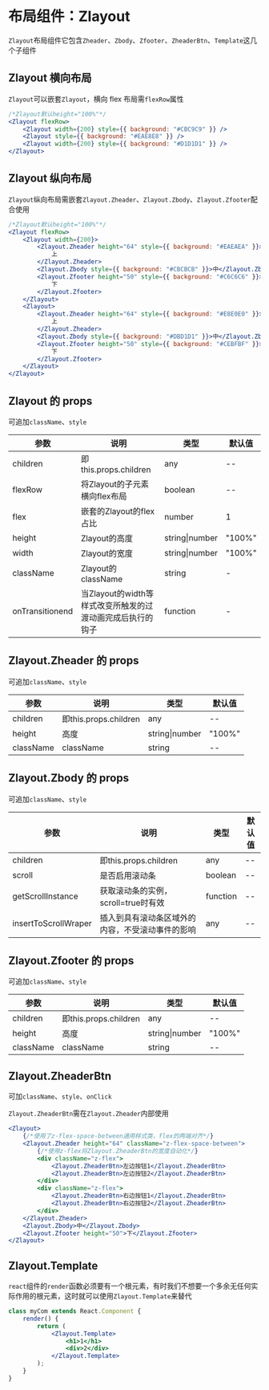 # 布局组件：Zlayout

`Zlayout`布局组件它包含`Zheader`、`Zbody`、`Zfooter`、`ZheaderBtn`、`Template`这几个子组件

## Zlayout 横向布局

`Zlayout`可以嵌套`Zlayout`，横向 flex 布局需`flexRow`属性

<div class="z-demo-box" data-render="demo1" data-title="横向布局"></div>

```jsx
/*Zlayout默认height="100%"*/
<Zlayout flexRow>
	<Zlayout width={200} style={{ background: "#CBC9C9" }} />
	<Zlayout style={{ background: "#EAE8E8" }} />
	<Zlayout width={200} style={{ background: "#D1D1D1" }} />
</Zlayout>
```

## Zlayout 纵向布局

`Zlayout`纵向布局需嵌套`Zlayout.Zheader`、`Zlayout.Zbody`、`Zlayout.Zfooter`配合使用

<div class="z-demo-box" data-render="demo2" data-title="纵向布局"></div>

```jsx
/*Zlayout默认height="100%"*/
<Zlayout flexRow>
	<Zlayout width={200}>
		<Zlayout.Zheader height="64" style={{ background: "#EAEAEA" }}>
			上
		</Zlayout.Zheader>
		<Zlayout.Zbody style={{ background: "#CBCBCB" }}>中</Zlayout.Zbody>
		<Zlayout.Zfooter height="50" style={{ background: "#C6C6C6" }}>
			下
		</Zlayout.Zfooter>
	</Zlayout>
	<Zlayout>
		<Zlayout.Zheader height="64" style={{ background: "#E8E0E0" }}>
			上
		</Zlayout.Zheader>
		<Zlayout.Zbody style={{ background: "#DBD1D1" }}>中</Zlayout.Zbody>
		<Zlayout.Zfooter height="50" style={{ background: "#CEBFBF" }}>
			下
		</Zlayout.Zfooter>
	</Zlayout>
</Zlayout>
```

## Zlayout 的 props

可追加`className`、`style`

<table>
	<thead>
		<tr>
			<th>参数</th>
			<th>说明</th>
			<th>类型</th>
			<th>默认值</th>
		</tr>
	</thead>
	<tbody>
		<tr>
			<td>children</td>
			<td>即this.props.children</td>
			<td>any</td>
			<td>--</td>
		</tr>
		<tr>
			<td>flexRow</td>
			<td>将Zlayout的子元素横向flex布局</td>
			<td>boolean</td>
			<td>--</td>
		</tr>
		<tr>
			<td>flex</td>
			<td>嵌套的Zlayout的flex占比</td>
			<td>number</td>
			<td>1</td>
		</tr>
        <tr>
			<td>height</td>
			<td>Zlayout的高度</td>
			<td>string|number</td>
			<td>"100%"</td>
		</tr>
        <tr>
			<td>width</td>
			<td>Zlayout的宽度</td>
			<td>string|number</td>
			<td>"100%"</td>
		</tr>
        <tr>
			<td>className</td>
			<td>Zlayout的className</td>
			<td>string</td>
			<td>-</td>
		</tr>
        <tr>
			<td>onTransitionend</td>
			<td>当Zlayout的width等样式改变所触发的过渡动画完成后执行的钩子</td>
			<td>function</td>
			<td>-</td>
		</tr>
	</tbody>
</table>

## Zlayout.Zheader 的 props

可追加`className`、`style`

<table>
	<thead>
		<tr>
			<th>参数</th>
			<th>说明</th>
			<th>类型</th>
			<th>默认值</th>
		</tr>
	</thead>
	<tbody>
    	<tr>
			<td>children</td>
			<td>即this.props.children</td>
			<td>any</td>
			<td>--</td>
		</tr>
        <tr>
			<td>height</td>
			<td>高度</td>
			<td>string|number</td>
			<td>"100%"</td>
		</tr>
        <tr>
			<td>className</td>
			<td>className</td>
			<td>string</td>
			<td>--</td>
		</tr>
	</tbody>
</table>

## Zlayout.Zbody 的 props

可追加`className`、`style`

<table>
	<thead>
		<tr>
			<th>参数</th>
			<th>说明</th>
			<th>类型</th>
			<th>默认值</th>
		</tr>
	</thead>
	<tbody>
    	<tr>
			<td>children</td>
			<td>即this.props.children</td>
			<td>any</td>
			<td>--</td>
		</tr>
		<tr>
			<td>scroll</td>
			<td>是否启用滚动条</td>
			<td>boolean</td>
			<td>--</td>
		</tr>
		<tr>
			<td>getScrollInstance</td>
			<td>获取滚动条的实例，scroll=true时有效</td>
			<td>function</td>
			<td>--</td>
		</tr>
        <tr>
			<td>insertToScrollWraper</td>
			<td>插入到具有滚动条区域外的内容，不受滚动事件的影响</td>
			<td>any</td>
			<td>--</td>
		</tr>
	</tbody>
</table>

## Zlayout.Zfooter 的 props

可追加`className`、`style`

<table>
	<thead>
		<tr>
			<th>参数</th>
			<th>说明</th>
			<th>类型</th>
			<th>默认值</th>
		</tr>
	</thead>
	<tbody>
    	<tr>
			<td>children</td>
			<td>即this.props.children</td>
			<td>any</td>
			<td>--</td>
		</tr>
        <tr>
			<td>height</td>
			<td>高度</td>
			<td>string|number</td>
			<td>"100%"</td>
		</tr>
        <tr>
			<td>className</td>
			<td>className</td>
			<td>string</td>
			<td>--</td>
		</tr>
	</tbody>
</table>

## Zlayout.ZheaderBtn

可加`className`、`style`、`onClick`

`Zlayout.ZheaderBtn`需在`Zlayout.Zheader`内部使用

```jsx
<Zlayout>
	{/*使用了z-flex-space-between通用样式类，flex的两端对齐*/}
	<Zlayout.Zheader height="64" className="z-flex-space-between">
		{/*使用z-flex将Zlayout.ZheaderBtn的宽度自动化*/}
		<div className="z-flex">
			<Zlayout.ZheaderBtn>左边按钮1</Zlayout.ZheaderBtn>
			<Zlayout.ZheaderBtn>左边按钮2</Zlayout.ZheaderBtn>
		</div>
		<div className="z-flex">
			<Zlayout.ZheaderBtn>右边按钮1</Zlayout.ZheaderBtn>
			<Zlayout.ZheaderBtn>右边按钮2</Zlayout.ZheaderBtn>
		</div>
	</Zlayout.Zheader>
	<Zlayout.Zbody>中</Zlayout.Zbody>
	<Zlayout.Zfooter height="50">下</Zlayout.Zfooter>
</Zlayout>
```

## Zlayout.Template

`react`组件的`render`函数必须要有一个根元素，有时我们不想要一个多余无任何实际作用的根元素，这时就可以使用`Zlayout.Template`来替代

```jsx
class myCom extends React.Component {
	render() {
		return (
			<Zlayout.Template>
				<h1>1</h1>
				<div>2</div>
			</Zlayout.Template>
		);
	}
}
```

